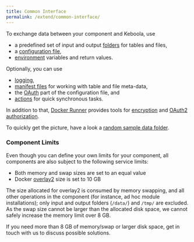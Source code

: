 ```yaml
---
title: Common Interface
permalink: /extend/common-interface/
---
```


To exchange data between your component and Keboola, use

* a predefined set of input and output [folders](/extend/common-interface/folders) for tables and files,
* a [configuration file](/extend/common-interface/config-file/),
* [environment](/extend/common-interface/environment/) variables and return values.

Optionally, you can use

* [logging](/extend/common-interface/logging),
* [manifest files](/extend/common-interface/manifest-files/) for working with table and file meta-data,
* the [OAuth](/extend/common-interface/oauth/) part of the configuration file, and
* [actions](/extend/common-interface/actions/) for quick synchronous tasks.

In addition to that, [Docker Runner](/extend/docker-runner/) provides tools for
[encryption](/overview/encryption) and [OAuth2 authorization](/extend/common-interface/oauth/).

To quickly get the picture, have a look a [random sample data folder](/extend/data.zip).

### Component Limits
Even though you can define your own limits for your component, all components are also subject to the following service limits:

* Both memory and swap sizes are set to an equal value
* Docker [overlay2](https://docs.docker.com/storage/storagedriver/overlayfs-driver/) size is set to 10 GB

The size allocated for overlay2 is consumed by memory swapping, and all other operations in the component
(for instance, ad hoc module installations); only input and output folders (`/data/`) and `/tmp/` are excluded.
As the swap size cannot be larger than the allocated disk space, we cannot safely increase the memory limit over 8 GB.

If you need more than 8 GB of memory/swap or larger disk space, get in touch with us to discuss possible solutions.

